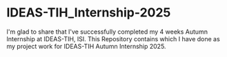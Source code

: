 # IDEAS-TIH_Internship-2025
I'm glad to share that I've successfully completed my 4 weeks Autumn Internship at IDEAS-TIH, ISI. This Repository contains which I have done as my project work for IDEAS-TIH Autumn Internship 2025.
